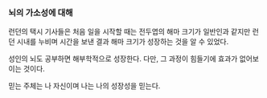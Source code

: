 ### 뇌의 가소성에 대해

런던의 택시 기사들은 처음 일을 시작할 때는 전두엽의 해마 크기가 일반인과 같지만 런던 시내를 누비며 시간을 보낸 결과 해마 크기가 성장하는 것을 알 수 있었다.
  
성인의 뇌도 공부하면 해부학적으로 성장한다. 다만, 그 과정이 힘들기에 효과가 없어보이는 것이다.
  
믿는 주체는 나 자신이며 나는 나의 성장성을 믿는다.